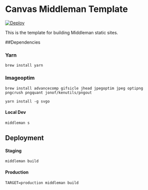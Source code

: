 # Canvas Middleman Template

 [![Deploy](https://www.herokucdn.com/deploy/button.png)](https://heroku.com/deploy)

 This is the template for building Middleman static sites.

 ##Dependencies

 ### Yarn
 ```brew install yarn```

 ### Imageoptim

 ```brew install advancecomp gifsicle jhead jpegoptim jpeg optipng pngcrush pngquant jonof/kenutils/pngout```

```yarn install -g svgo```

#### Local Dev
```
middleman s
```

## Deployment

#### Staging
```
middleman build
```

#### Production
```
TARGET=production middleman build
```
